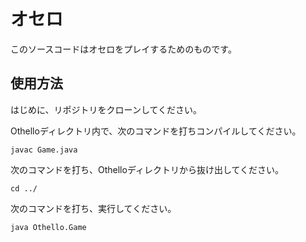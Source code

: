 # オセロ
このソースコードはオセロをプレイするためのものです。

## 使用方法
はじめに、リポジトリをクローンしてください。

Othelloディレクトリ内で、次のコマンドを打ちコンパイルしてください。

`javac Game.java`

次のコマンドを打ち、Othelloディレクトリから抜け出してください。

`cd ../`

次のコマンドを打ち、実行してください。

`java Othello.Game`
